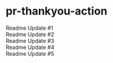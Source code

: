 # pr-thankyou-action

Readme Update #1<br>
Readme Update #2<br>
Readme Update #3<br>
Readme Update #4<br>
Readme Update #5<br>

